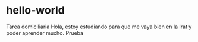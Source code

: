 # hello-world
Tarea domiciliaria
Hola, estoy estudiando para que me vaya bien en la Irat y poder aprender mucho.
Prueba
